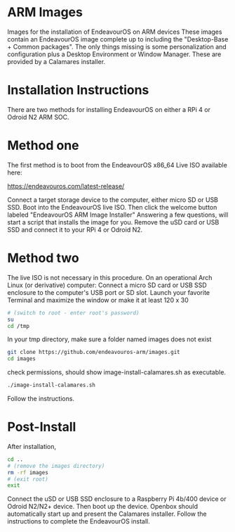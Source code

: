 # ARM Images
Images for the installation of EndeavourOS on ARM devices
These images contain an EndeavourOS image complete up to including the "Desktop-Base + Common packages".
The only things missing is some personalization and configuration plus a Desktop Environment or Window Manager.
These are provided by a Calamares installer.  

# Installation Instructions

There are two methods for installing EndeavourOS on either a RPi 4 or Odroid N2 ARM SOC.

# Method one

The first method is to boot from the EndeavourOS x86_64 Live ISO available here:

https://endeavouros.com/latest-release/

Connect a target storage device to the computer, either micro SD or USB SSD.
Boot into the EndeavourOS live ISO.
Then click the welcome button labeled "EndeavourOS ARM Image Installer"
Answering a few questions, will start a script that installs the image for you.
Remove the uSD card or USB SSD and connect it to your RPi 4 or Odroid N2.

# Method two

The live ISO is not necessary in this procedure.
On an operational Arch Linux (or derivative) computer:
Connect a micro SD card or USB SSD enclosure to the computer's USB port or SD slot.
Launch your favorite Terminal and maximize the window or make it at least 120 x 30
```bash 
# (switch to root - enter root's password)
su      
cd /tmp
```
In your tmp directory, make sure a folder named images does not exist
```bash
git clone https://github.com/endeavouros-arm/images.git
cd images
```
check permissions, should show image-install-calamares.sh as executable.
```bash
./image-install-calamares.sh
```
Follow the instructions.

# Post-Install
After installation,
```bash
cd ..
# (remove the images directory)
rm -rf images  
# (exit root)
exit           
```
Connect the uSD or USB SSD enclosure to a Raspberry Pi 4b/400 device or Odroid N2/N2+ device.
Then boot up the device.
Openbox should automatically start up and present the Calamares installer.
Follow the instructions to complete the EndeavourOS install.
